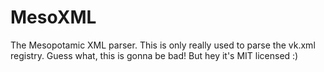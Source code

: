 # MesoXML

The Mesopotamic XML parser. This is only really used to parse the vk.xml registry. Guess what, this is gonna be bad! But hey it's MIT licensed :)